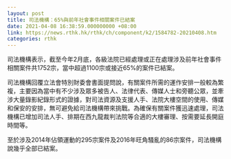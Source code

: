 ```yaml
---
layout: post
title: 司法機構：65%與前年社會事件相關案件已結案
date: 2021-04-08 16:38:59.000000000 +08:00
link: https://news.rthk.hk/rthk/ch/component/k2/1584782-20210408.htm
categories: rthk
---
```


司法機構表示，截至今年2月底，各級法院已經處理或正在處理涉及前年社會事件相關案件共1752宗，當中超過1100宗或接近65%的案件已結案。

司法機構回覆立法會特別財委會書面提問說，有關案件所需的運作安排一般較為繁複，主要因為當中有不少涉及眾多被告人、法律代表、傳媒人士和旁聽公眾，並牽涉大量錄影紀錄形式的證據，對司法資源及支援人手、法院大樓空間的使用、傳媒和保安的安排，無可避免給司法機構帶來挑戰。為確保有關案件獲迅速處理，司法機構已增加司法人手、排期在西九龍裁判法院等合適的大樓審理、按需要延長開庭時間等。

至於涉及2014年佔領運動的295宗案件及2016年旺角騷亂的86宗案件，司法機構說幾乎全部已結案。
